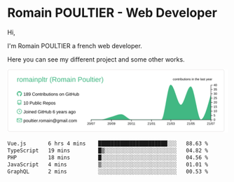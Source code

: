 # Romain POULTIER - Web Developer

Hi,

I'm Romain POULTIER a french web developer.

Here you can see my different project and some other works.



[![](https://raw.githubusercontent.com/romainpltr/romainpltr/master/profile-summary-card-output/vue/0-profile-details.svg)](https://github.com/vn7n24fzkq/github-profile-summary-cards)

<!--START_SECTION:waka-->
```text
Vue.js       6 hrs 4 mins    ██████████████████████░░░   88.63 % 
TypeScript   19 mins         █▒░░░░░░░░░░░░░░░░░░░░░░░   04.82 % 
PHP          18 mins         █░░░░░░░░░░░░░░░░░░░░░░░░   04.56 % 
JavaScript   4 mins          ▒░░░░░░░░░░░░░░░░░░░░░░░░   01.01 % 
GraphQL      2 mins          ░░░░░░░░░░░░░░░░░░░░░░░░░   00.53 % 
```
<!--END_SECTION:waka-->
